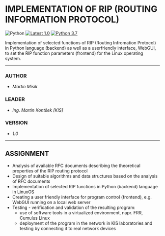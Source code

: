 
# IMPLEMENTATION OF RIP (ROUTING INFORMATION PROTOCOL)
![Python](https://img.shields.io/badge/Python-14354C?style=flat-square&logo=python&logoColor=white)
[![Latest 1.0](https://img.shields.io/badge/latest-v2.1-red.svg?style=flat-square)]()
[![Python 3.7](https://img.shields.io/badge/python-v3.7-green.svg?style=flat-square)](https://www.python.org/downloads/release/python-393/)  

Implementation of selected functions of RIP (Routing Infromation Protocol) in Python language (backend) as well as a userfriendly interface, WebGUI, to set the RIP function parameters (frontend) for the Linux operating system.

---
### AUTHOR
- *Martin Misik*

### LEADER
- *Ing. Martin Kontšek [KIS]*

### VERSION  
- *1.0*

---
## ASSIGNMENT
- Analysis of available RFC documents describing the theoretical properties of the RIP routing protocol
- Design of suitable algorithms and data structures based on the analysis of RFC documents 
- Implementation of selected RIP functions in Python (backend) language in LinuxOS
- Creating a user friendly interface for program control (frontend), e.g. WebGUI running on a local web server
- Testing - verification and validation of the resulting program:
    - use of software tools in a virtualized environment, napr. FRR, Cumulus Linux
    - deployment of the program in the network in KIS laboratories and testing by connecting it to real network devices
 
